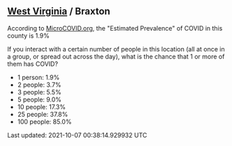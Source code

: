 
## [West Virginia](/united-states/west-virginia) / Braxton

According to [MicroCOVID.org](http://microcovid.org),
the "Estimated Prevalence" of COVID in this county is 1.9%

If you interact with a certain number of people in this location
(all at once in a group, or spread out across the day), what is the chance that
1 or more of them has COVID?

- 1 person: 1.9%
- 2 people: 3.7%
- 3 people: 5.5%
- 5 people: 9.0%
- 10 people: 17.3%
- 25 people: 37.8%
- 100 people: 85.0%

Last updated: 2021-10-07 00:38:14.929932 UTC
